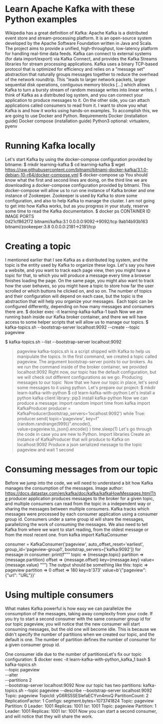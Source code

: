 # Learn Apache Kafka with these Python examples

Wikipedia has a great definition of Kafka:
Apache Kafka is a distributed event store and stream-processing platform. It is an open-source system developed by the Apache Software Foundation written in Java and Scala. The project aims to provide a unified, high-throughput, low-latency platform for handling real-time data feeds. Kafka can connect to external systems (for data import/export) via Kafka Connect, and provides the Kafka Streams libraries for stream processing applications. Kafka uses a binary TCP-based protocol that is optimized for efficiency and relies on a "message set" abstraction that naturally groups messages together to reduce the overhead of the network roundtrip. This "leads to larger network packets, larger sequential disk operations, contiguous memory blocks […] which allows Kafka to turn a bursty stream of random message writes into linear writes.
I think of Kafka as a distributed log system, and you can connect your application to produce messages to it. On the other side, you can attach applications called consumers to read from it.
I want to show you what Kafka is and how it works using hands-on examples. To accomplish this, we are going to use Docker and Python.
Requirements
Docker (installation guide)
Docker compose (installation guide)
Python3
optional: virtualenv, pyenv

# Running Kafka locally
Let's start Kafka by using the docker-compose configuration provided by bitname:
$ mkdir learning-kafka
$ cd learning-kafka
$ wget https://raw.githubusercontent.com/bitnami/bitnami-docker-kafka/3.1.0-debian-10-r64/docker-compose.yml
$ docker-compose up
You should know what the first and second lines are doing, on the third line we are downloading a docker-compose configuration provided by bitnami. This docker-compose will allow us to run one instance of Kafka broker and one instance of Zookeeper.
Zookeeper is used by Kafka to store some configuration, and also to help Kafka to manage the cluster. I am not going to get into how Kafka works, but as you progress in your study, reserve some time to read the Kafka documentation.
$ docker ps
CONTAINER ID   IMAGE                    PORTS                 
0d21cf862f72   bitnami/kafka:3.1        0.0.0.0:9092->9092/tcp
9ab14b93b163   bitnami/zookeeper:3.8    0.0.0.0:2181->2181/tcp

# Creating a topic

I mentioned earlier that I see Kafka as a distributed log system, and the topic is the entity used by Kafka to organize these logs.
Let's say you have a website, and you want to track each page view, then you might have a topic for that, to which you will produce a message every time a browser finishes loading the page. On the same page, you might also want to track how the user behaves, so you might have a topic to store how far the user scrolled or which buttons he clicked on, and so on.
The number of topics and their configuration will depend on each case, but the topic is the abstraction that will help you organize your messages. 
Each topic can be configured differently, depending on how many messages and consumers there are.
$ docker exec -it learning-kafka-kafka-1 bash
Now we are running bash inside our Kafka broker container, and there we will have access to some helper scripts that will allow us to manage our topics.
$ kafka-topics.sh --bootstrap-server localhost:9092 --create --topic pageview
>
$ kafka-topics.sh --list --bootstrap-server localhost:9092
> pageview
kafka-topics.sh is a script shipped with Kafka to help us manipulate the topics. In the first command, we created a topic called pageview. The argument bootstrap-server points to our brokers. As we run the command inside of the broker container, we provided localhost:9092
Right now, our topic has the default configuration, but we will check out different configurations as we go.
Producing messages to our topic 
Now that we have our topic in place, let's send some messages to it using python. Let's prepare our project:
$ mkdir learn-kafka-with-python
$ cd learn-kafka-with-python
Let's install a python kafka client library:
pip3 install kafka-python
Now we can produce a message:
import random
import time
from kafka import KafkaProducer
producer = KafkaProducer(bootstrap_servers='localhost:9092')
while True:
    producer.send(
        topic='pageview',
        key=f"{random.randrange(999)}".encode(),
        value=pageview.to_json().encode()
    )
    time.sleep(1)
Let's go through the code in case you are new to Python.
Import libraries
Create an instance of KafkaProducer that will produce to Kafka on localhost:9092
Produce a json serialized message to the topic pageview and wait 1 second

# Consuming messages from our topic

Before we jump into the code, we will need to understand a bit how Kafka manages the consumption of the messages.
Image author: https://docs.datastax.com/en/kafka/doc/kafka/kafkaHowMessages.htmlThe producer application produces messages to the broker for a given topic, and multiple consumers can read from the topic in a independent way or sharing the messages between multiple consumers.
Kafka tracks which messages were processed by each consumer application using a consumer group id. Consumers under a same group id will share the messages, parallelizing the work of consuming the messages.
We also need to tell Kafka from where we want to start reading, from the oldest message or from the most recent one.
from kafka import KafkaConsumer

consumer = KafkaConsumer('pageview',
                         auto_offset_reset='earliest',
                         group_id='pageview-group1',
                         bootstrap_servers=['kafka:9092'])
for message in consumer:
    print(f"""
        topic     => {message.topic}
        partition => {message.partition}
        offset    => {message.offset}
        key={message.key} value={message.value}
    """)
The output should be something like this:
topic     => pageview
partition => 0
offset    => 180
key=b'373' value=b'{"pageview": {"url": "URL"}}'

# Using multiple consumers

What makes Kafka powerful is how easy we can parallelize the consumption of the messages, taking away complexity from your code.
If you try to start a second consumer with the same consumer group id for our topic pageview, you will notice that the new consumer will start consuming messages, but the old one will become idle. This is because we didn't specify the number of partitions when we created our topic, and the default is one. The number of partition defines the number of consumer for a given consumer group id.

One consumer idle due to the number of partitionsLet's fix our topic configuration:
$ docker exec -it learn-kafka-with-python_kafka_1 bash
$ kafka-topics.sh \
    --topic pageview \
    --alter \
    --partitions 2 \
    --bootstrap-server localhost:9092
Now our topic has two partitions:
kafka-topics.sh --topic pageview --describe --bootstrap-server localhost:9092
Topic: pageview TopicId: yG6RS5SESlefaECYvn4mxQ PartitionCount: 2 ReplicationFactor: 1 Configs: segment.bytes=1073741824
 Topic: pageview Partition: 0 Leader: 1001 Replicas: 1001 Isr: 1001
 Topic: pageview Partition: 1 Leader: 1001 Replicas: 1001 Isr: 1001
Now you can start a second consumer, and will notice that they will share the work.
